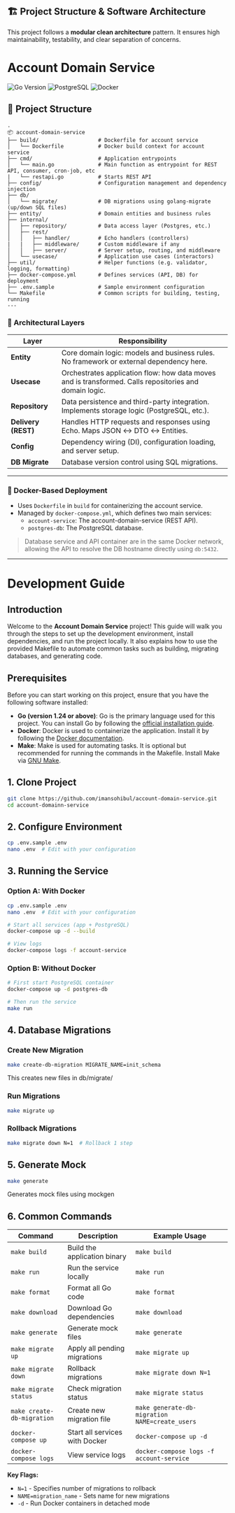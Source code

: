## 🏗️ Project Structure & Software Architecture

This project follows a **modular clean architecture** pattern. It ensures high maintainability, testability, and clear separation of concerns.

# Account Domain Service

![Go Version](https://img.shields.io/badge/go-1.24%2B-blue)
![PostgreSQL](https://img.shields.io/badge/PostgreSQL-17.4-blue)
![Docker](https://img.shields.io/badge/docker-compose-3.9-blue)

## 📂 Project Structure

```text
.
📦 account-domain-service
├── build/                   # Dockerfile for account service
│   └── Dockerfile           # Docker build context for account service
├── cmd/                     # Application entrypoints
│   └── main.go              # Main function as entrypoint for REST API, consumer, cron-job, etc
|   └── restapi.go           # Starts REST API
├── config/                  # Configuration management and dependency injection
├── db/
│   └── migrate/             # DB migrations using golang-migrate (up/down SQL files)
├── entity/                  # Domain entities and business rules
├── internal/
│   ├── repository/          # Data access layer (Postgres, etc.)
│   ├── rest/
│   │   ├── handler/         # Echo handlers (controllers)
|   |   ├── middleware/      # Custom middleware if any
│   │   ├── server/          # Server setup, routing, and middleware
│   └── usecase/             # Application use cases (interactors)
├── util/                    # Helper functions (e.g. validator, logging, formatting)
├── docker-compose.yml       # Defines services (API, DB) for deployment
├── .env.sample              # Sample environment configuration
└── Makefile                 # Common scripts for building, testing, running
---
```

### 🧱 Architectural Layers

| Layer        | Responsibility |
|--------------|----------------|
| **Entity**   | Core domain logic: models and business rules. No framework or external dependency here. |
| **Usecase**  | Orchestrates application flow: how data moves and is transformed. Calls repositories and domain logic. |
| **Repository** | Data persistence and third-party integration. Implements storage logic (PostgreSQL, etc.). |
| **Delivery (REST)** | Handles HTTP requests and responses using Echo. Maps JSON ↔ DTO ↔ Entities. |
| **Config**   | Dependency wiring (DI), configuration loading, and server setup. |
| **DB Migrate** | Database version control using SQL migrations. |

---

### 🐳 Docker-Based Deployment

- Uses `Dockerfile` in `build` for containerizing the account service.
- Managed by `docker-compose.yml`, which defines two main services:
  - `account-service`: The account-domain-service (REST API).
  - `postgres-db`: The PostgreSQL database.

> Database service and API container are in the same Docker network, allowing the API to resolve the DB hostname directly using `db:5432`.

---

# Development Guide

## Introduction

Welcome to the **Account Domain Service** project! This guide will walk you through the steps to set up the development environment, install dependencies, and run the project locally. It also explains how to use the provided Makefile to automate common tasks such as building, migrating databases, and generating code.

## Prerequisites

Before you can start working on this project, ensure that you have the following software installed:

- **Go (version 1.24 or above)**: Go is the primary language used for this project. You can install Go by following the [official installation guide](https://golang.org/doc/install).
- **Docker**: Docker is used to containerize the application. Install it by following the [Docker documentation](https://www.docker.com/get-started).
- **Make**: Make is used for automating tasks. It is optional but recommended for running the commands in the Makefile. Install Make via [GNU Make](https://www.gnu.org/software/make/).



## 1. Clone Project
```bash
git clone https://github.com/imansohibul/account-domain-service.git
cd account-domainn-service
```

## 2. Configure Environment
```bash
cp .env.sample .env
nano .env  # Edit with your configuration
```


## 3. Running the Service
### Option A: With Docker
```bash
cp .env.sample .env
nano .env  # Edit with your configuration
```

```bash
# Start all services (app + PostgreSQL)
docker-compose up -d --build

# View logs
docker-compose logs -f account-service
```
### Option B: Without Docker

```bash
# First start PostgreSQL container
docker-compose up -d postgres-db

# Then run the service
make run
```

## 4. Database Migrations
### Create New Migration
```bash
make create-db-migration MIGRATE_NAME=init_schema
```
This creates new files in db/migrate/

### Run Migrations
```bash
make migrate up
```

### Rollback Migrations
```bash
make migrate down N=1  # Rollback 1 step
```

## 5. Generate Mock
```bash
make generate
```
Generates mock files using mockgen


## 6. Common Commands

| Command                  | Description                              | Example Usage                     |
|--------------------------|------------------------------------------|-----------------------------------|
| `make build`             | Build the application binary             | `make build`                     |
| `make run`               | Run the service locally                  | `make run`                       |
| `make format`            | Format all Go code                       | `make format`                    |
| `make download`          | Download Go dependencies                 | `make download`                  |
| `make generate`          | Generate mock files                      | `make generate`                  |
| `make migrate up`        | Apply all pending migrations             | `make migrate up`                |
| `make migrate down`      | Rollback migrations                      | `make migrate down N=1`          |
| `make migrate status`    | Check migration status                   | `make migrate status`            |
| `make create-db-migration` | Create new migration file            | `make generate-db-migration NAME=create_users` |
| `docker-compose up`      | Start all services with Docker           | `docker-compose up -d`           |
| `docker-compose logs`    | View service logs                        | `docker-compose logs -f account-service` |

**Key Flags:**
- `N=1` - Specifies number of migrations to rollback
- `NAME=migration_name` - Sets name for new migrations
- `-d` - Run Docker containers in detached mode
